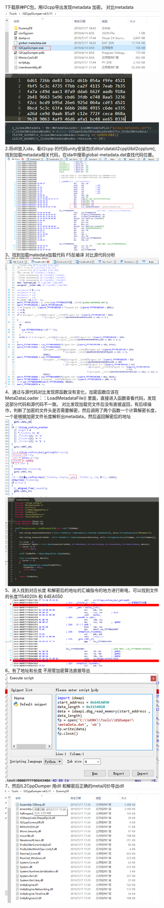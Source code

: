 
1下载原神PC包，用il2cpp导出发现metadata 加密。 对比metadata
  ![](Media/0.png)
  ![](Media/1.png) ![](Media/2.png)
2.将dll放入ida，看il2cpp 的代码unity安装包(Editor\data\il2cpp\libil2cpp\vm),找到加载metadata相关代码，在ida中搜索global-metadata.dat查找代码位置。
  ![](Media/3.png)
3、找到加载matedata加载代码 F5反编译 对比源代码分析
  ![](Media/4.png)
4、通过与源代码对比发现原函数没有变化，加密函数应该在 MetaDataLoader：：LoadMetadataFile() 里面，直接进入函数查看代码，发现这部分代码和源代码不一致。 对比发现加载完文件后没有直接返回，有后续操作，判断了加密的文件头是否需要解密，然后调用了两个函数一个计算解密长度，一个是根据加密文件长度解析出metadata，然后返回解密后的地址
![](Media/5.png)![](Media/6.png)
5、进入找到对应长度 和解密后的地址的汇编指令的地方进行断电，可以找到文件的长度1154020h 和 64EA050
![](Media/7.png)
6、有了地址和长度 不用管加密算法直接导出
![](Media/8.png)
7、然后IL2CppDumper 用dll 和解密后正确的meta问价导出dll
![](Media/9.png)
 